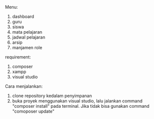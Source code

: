 Menu:
1. dashboard
2. guru
3. siswa
4. mata pelajaran
5. jadwal pelajaran
6. arsip
7. manjamen role

requirement:
1. composer
2. xampp
3. visual studio

Cara menjalankan:
1. clone repository kedalam penyimpanan
2. buka proyek menggunakan visual studio, lalu jalankan command "composer install" pada terminal. Jika tidak bisa gunakan command "comoposer update"
